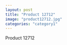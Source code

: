 ```yaml
---
layout: post
title: "Product 12712"
image: "product12712.jpg"
categories: "category1"
---
```

Product 12712
